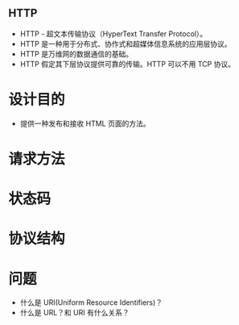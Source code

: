 HTTP
---

* HTTP - 超文本传输协议（HyperText Transfer Protocol）。
* HTTP 是一种用于分布式、协作式和超媒体信息系统的应用层协议。
* HTTP 是万维网的数据通信的基础。
* HTTP 假定其下层协议提供可靠的传输。HTTP 可以不用 TCP 协议。

# 设计目的
* 提供一种发布和接收 HTML 页面的方法。

# 请求方法

# 状态码

# 协议结构

# 问题
* 什么是 URI(Uniform Resource Identifiers)？
* 什么是 URL？和 URI 有什么关系？